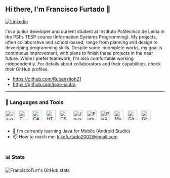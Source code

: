 ## Hi there, I'm Francisco Furtado 👋

[![Linkedin](https://img.shields.io/badge/-LinkedIn-blue?style=flat&logo=Linkedin&logoColor=white)](https://www.linkedin.com/in/kiko-furtado/)
<!-- [![Gmail](https://img.shields.io/badge/-Gmail-D14836?style=flat&logo=Gmail&logoColor=white)](mailto:kikofurtado2002@gmail.com) -->

I'm a junior developer and current student at Instituto Politécnico de Leiria in the PSI's TESP course (Information Systems Programming). My projects, often collaborative and school-based, range from planning and design to developing programming skills. Despite some incomplete works, my goal is continuous improvement, with plans to finish these projects in the near future. While I prefer teamwork, I'm also comfortable working independently. For details about collaborators and their capabilities, check their GitHub profiles.

- https://github.com/Rubenzitoh21
- https://github.com/joao-sintra

---

### 🧰 Languages and Tools

<img align="left" alt="Java" width="30px" style="padding-right:10px;" src="https://cdn.jsdelivr.net/gh/devicons/devicon/icons/java/java-original.svg"/>
<img align="left" alt="C" width="30px" style="padding-right:10px;" src="https://user-images.githubusercontent.com/25181517/121405384-444d7300-c95d-11eb-959f-913020d3bf90.png" />
<img align="left" alt="C#" width="30px" style="padding-right:10px;" src="https://user-images.githubusercontent.com/25181517/192106070-46255bcf-65e6-4c6b-a296-bf8d0d8fb2a7.png" />
<img align="left" alt="HTML" width="30px" style="padding-right:10px;" src="https://cdn.jsdelivr.net/gh/devicons/devicon/icons/html5/html5-plain.svg" />
<img align="left" alt="CSS" width="30px" style="padding-right:10px;" src="https://cdn.jsdelivr.net/gh/devicons/devicon/icons/css3/css3-plain.svg" />
<img align="left" alt="JavaScript" width="30px" style="padding-right:10px;" src="https://cdn.jsdelivr.net/gh/devicons/devicon/icons/javascript/javascript-plain.svg" />
<img align="left" alt="Python" width="30px" style="padding-right:10px;" src="https://cdn.jsdelivr.net/gh/devicons/devicon/icons/python/python-plain.svg" />
<img align="left" alt="PHP" width="30px" style="padding-right:10px;" src="https://user-images.githubusercontent.com/25181517/183570228-6a040b9f-3ddf-47a2-a201-743121dac664.png" />
<img align="left" alt="MySQL" width="30px" style="padding-right:10px;" src="https://user-images.githubusercontent.com/25181517/183896128-ec99105a-ec1a-4d85-b08b-1aa1620b2046.png" />
<img align="left" alt="Git" width="30px" style="padding-right:10px;" src="https://cdn.jsdelivr.net/gh/devicons/devicon/icons/git/git-original.svg" />
<img align="left" alt="GitHub" width="30px" style="padding-right:10px;" src="https://user-images.githubusercontent.com/25181517/192108374-8da61ba1-99ec-41d7-80b8-fb2f7c0a4948.png" />
<br/>

#

- 🌱 I’m currently learning Java for Mobile (Android Studio)
- 📫 How to reach me: kikofurtado2002@gmail.com

#

### 📊 Stats

![FranciscoFurt's GitHub stats](https://github-readme-stats.vercel.app/api?username=franciscofurt&show_icons=true&theme=gruvbox)


<!--
**FranciscoFurt/FranciscoFurt** is a ✨ _special_ ✨ repository because its `README.md` (this file) appears on your GitHub profile.

Here are some ideas to get you started:

- 🔭 I’m currently working on ...
- 🌱 I’m currently learning ...
- 👯 I’m looking to collaborate on ...
- 🤔 I’m looking for help with ...
- 💬 Ask me about ...
- 📫 How to reach me: ...
- 😄 Pronouns: ...
- ⚡ Fun fact: ...
-->
